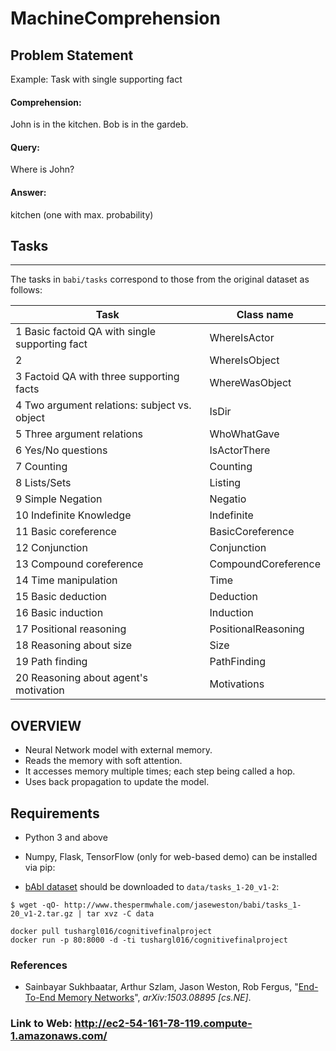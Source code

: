 # MachineComprehension

## Problem Statement

Example: Task with single supporting fact

#### Comprehension:
John is in the kitchen.
Bob is in the gardeb.

#### Query:
Where is John? 

#### Answer:
kitchen (one with max. probability)

## Tasks
-----

The tasks in ``babi/tasks`` correspond to those from the original dataset as
follows:

| Task                                             | Class name          |
|--------------------------------------------------|---------------------|
| 1  Basic factoid QA with single supporting fact  | WhereIsActor        |
| 2                                                |   WhereIsObject     |
| 3  Factoid QA with three supporting facts        | WhereWasObject      |
| 4  Two argument relations: subject vs. object    | IsDir               |
| 5  Three argument relations                      | WhoWhatGave         |
| 6  Yes/No questions                              | IsActorThere        |
| 7  Counting                                      | Counting            |
| 8  Lists/Sets                                    | Listing             |
| 9  Simple Negation                               | Negatio             |
| 10  Indefinite Knowledge                         | Indefinite          |
| 11  Basic coreference                            | BasicCoreference    |
| 12  Conjunction                                  | Conjunction         |
| 13  Compound coreference                         | CompoundCoreference |
| 14  Time manipulation                            | Time                |
| 15  Basic deduction                              | Deduction           |
| 16  Basic induction                              | Induction           |
| 17  Positional reasoning                         | PositionalReasoning |
| 18  Reasoning about size                         | Size                |
| 19  Path finding                                 | PathFinding         |
| 20  Reasoning about agent's motivation           | Motivations         |





## OVERVIEW

*	Neural Network model with external memory.
*	Reads the memory with soft attention.
*	It accesses memory multiple times; each step being called a hop.
*	Uses back propagation to update the model.


## Requirements
* Python 3 and above
* Numpy, Flask, TensorFlow (only for web-based demo) can be installed via pip:

* [bAbI dataset](http://fb.ai/babi) should be downloaded to `data/tasks_1-20_v1-2`: 

```
$ wget -qO- http://www.thespermwhale.com/jaseweston/babi/tasks_1-20_v1-2.tar.gz | tar xvz -C data
```
```
docker pull tushargl016/cognitivefinalproject
docker run -p 80:8000 -d -ti tushargl016/cognitivefinalproject
```

### References
* Sainbayar Sukhbaatar, Arthur Szlam, Jason Weston, Rob Fergus, 
  "[End-To-End Memory Networks](http://arxiv.org/abs/1503.08895)",
  *arXiv:1503.08895 [cs.NE]*.

### Link to Web: http://ec2-54-161-78-119.compute-1.amazonaws.com/


